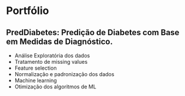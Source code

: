 # Portfólio

## PredDiabetes: Predição de Diabetes com Base em Medidas de Diagnóstico.

* Análise Exploratória dos dados
* Tratamento de missing values
* Feature selection
* Normalização e padronização dos dados
* Machine learning
* Otimização dos algoritmos de ML
